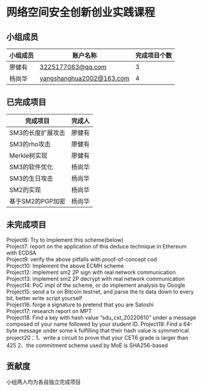 # 网络空间安全创新创业实践课程

##  小组成员

小组成员 |账户名称 |完成项目个数 
---- | ----- |-----
廖健有 | 3225177083@qq.com|3  
杨尚华 |yangshanghua2002@163.com |4

##  已完成项目 
完成项目  |完成人
---- | -----|
SM3的长度扩展攻击  |廖健有  
SM3的rho攻击  |廖健有
Merkle树实现  |廖健有  
SM3的软件优化  |杨尚华  
SM3的生日攻击  |杨尚华  
SM2的实现  |杨尚华  
基于SM2的PGP加密  |杨尚华

##  未完成项目
Project6: Try to Implement this scheme(below)  
Project7: report on the application of this deduce technique in Ethereum with ECDSA  
Project9: verify the above pitfalls with proof-of-concept cod  
Project10: Implement the above ECMH scheme  
Project12: implement sm2 2P sign with real network communication  
Project13: implement sm2 2P decrypt with real network communication  
Project14: PoC impl of the scheme, or do implement analysis by Google  
Project15: send a tx on Bitcoin testnet, and parse the tx data down to every bit, better write script yourself  
Project16: forge a signature to pretend that you are Satoshi  
Project17: research report on MPT   
Project18: Find a key with hash value “sdu_cst_20220610” under a message composed of your name followed by your student ID.
Project19: Find a 64-byte message under some k fulfilling that their hash value is symmetrical.  
project20：1、write a circuit to prove that your CET6 grade is larger than 425  2、the commitment scheme used by MoE is SHA256-based  



##  贡献度  
小组两人均为各自独立完成项目


